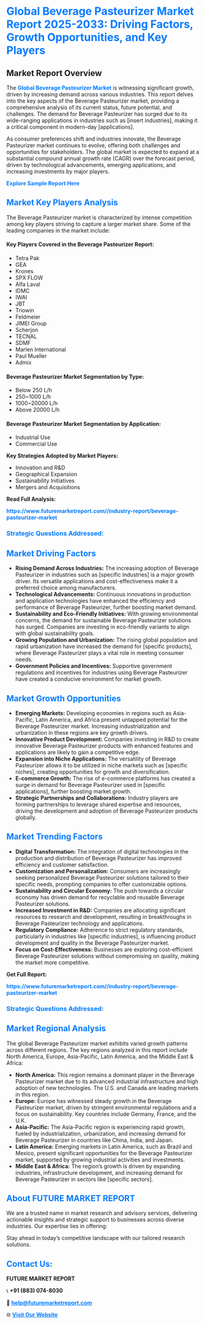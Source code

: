 <h1 style="color: #007BFF;">Global Beverage Pasteurizer Market Report 2025-2033: Driving Factors, Growth Opportunities, and Key Players</h1>

<section id="overview">
<h2>Market Report Overview</h2>
<p>The <a href="https://www.futuremarketreport.com//industry-report/beverage-pasteurizer-market" style="color: #007BFF; text-decoration: none;"><strong>Global Beverage Pasteurizer Market</strong></a> is witnessing significant growth, driven by increasing demand across various industries. This report delves into the key aspects of the Beverage Pasteurizer market, providing a comprehensive analysis of its current status, future potential, and challenges. The demand for Beverage Pasteurizer has surged due to its wide-ranging applications in industries such as [insert industries], making it a critical component in modern-day [applications].</p>
<p>As consumer preferences shift and industries innovate, the Beverage Pasteurizer market continues to evolve, offering both challenges and opportunities for stakeholders. The global market is expected to expand at a substantial compound annual growth rate (CAGR) over the forecast period, driven by technological advancements, emerging applications, and increasing investments by major players.</p>
</section>

<section id="overview">
<p><a href="https://www.futuremarketreport.com//request-sample/reportId=56474" style="color: #007BFF; text-decoration: none;"><strong>Explore Sample Report Here</strong></a></p>
</section>

<section id="key-players">
<h2 style="color: #007BFF;">Market Key Players Analysis</h2>
<p>The Beverage Pasteurizer market is characterized by intense competition among key players striving to capture a larger market share. Some of the leading companies in the market include:</p>
<h4>Key Players Covered in the Beverage Pasteurizer Report:</h4>
<ul><li>Tetra Pak</li><li>GEA</li><li>Krones</li><li>SPX FLOW</li><li>Alfa Laval</li><li>IDMC</li><li>IWAI</li><li>JBT</li><li>Triowin</li><li>Feldmeier</li><li>JIMEI Group</li><li>Scherjon</li><li>TECNAL</li><li>SDMF</li><li>Marlen International</li><li>Paul Mueller</li><li>Admix</li></ul>
<h4>Beverage Pasteurizer Market Segmentation by Type:</h4>
<ul><li>Below 250 L/h</li><li>250~1000 L/h</li><li>1000~20000 L/h</li><li>Above 20000 L/h</li></ul>

<h4>Beverage Pasteurizer Market Segmentation by Application:</h4>
<ul><li>Industrial Use</li><li>Commercial Use</li></ul>
<p><strong>Key Strategies Adopted by Market Players:</strong></p>
<ul>
<li>Innovation and R&D</li>
<li>Geographical Expansion</li>
<li>Sustainability Initiatives</li>
<li>Mergers and Acquisitions</li>
</ul>
</section>

<section>
<p><strong>Read Full Analysis: </strong></p><a href="https://www.futuremarketreport.com//industry-report/beverage-pasteurizer-market" style="color: #007BFF; text-decoration: none;"><strong>https://www.futuremarketreport.com//industry-report/beverage-pasteurizer-market</strong></a>
<h3 style="color: #007BFF;">Strategic Questions Addressed:</h3>
</section>

<section id="driving-factors">
<h2 style="color: #007BFF;">Market Driving Factors</h2>
<ul>
<li><strong>Rising Demand Across Industries:</strong> The increasing adoption of Beverage Pasteurizer in industries such as [specific industries] is a major growth driver. Its versatile applications and cost-effectiveness make it a preferred choice among manufacturers.</li>
<li><strong>Technological Advancements:</strong> Continuous innovations in production and application technologies have enhanced the efficiency and performance of Beverage Pasteurizer, further boosting market demand.</li>
<li><strong>Sustainability and Eco-Friendly Initiatives:</strong> With growing environmental concerns, the demand for sustainable Beverage Pasteurizer solutions has surged. Companies are investing in eco-friendly variants to align with global sustainability goals.</li>
<li><strong>Growing Population and Urbanization:</strong> The rising global population and rapid urbanization have increased the demand for [specific products], where Beverage Pasteurizer plays a vital role in meeting consumer needs.</li>
<li><strong>Government Policies and Incentives:</strong> Supportive government regulations and incentives for industries using Beverage Pasteurizer have created a conducive environment for market growth.</li>
</ul>
</section>

<section id="growth-opportunities">
<h2 style="color: #007BFF;">Market Growth Opportunities</h2>
<ul>
<li><strong>Emerging Markets:</strong> Developing economies in regions such as Asia-Pacific, Latin America, and Africa present untapped potential for the Beverage Pasteurizer market. Increasing industrialization and urbanization in these regions are key growth drivers.</li>
<li><strong>Innovative Product Development:</strong> Companies investing in R&D to create innovative Beverage Pasteurizer products with enhanced features and applications are likely to gain a competitive edge.</li>
<li><strong>Expansion into Niche Applications:</strong> The versatility of Beverage Pasteurizer allows it to be utilized in niche markets such as [specific niches], creating opportunities for growth and diversification.</li>
<li><strong>E-commerce Growth:</strong> The rise of e-commerce platforms has created a surge in demand for Beverage Pasteurizer used in [specific applications], further boosting market growth.</li>
<li><strong>Strategic Partnerships and Collaborations:</strong> Industry players are forming partnerships to leverage shared expertise and resources, driving the development and adoption of Beverage Pasteurizer products globally.</li>
</ul>
</section>

<section id="trending-factors">
<h2 style="color: #007BFF;">Market Trending Factors</h2>
<ul>
<li><strong>Digital Transformation:</strong> The integration of digital technologies in the production and distribution of Beverage Pasteurizer has improved efficiency and customer satisfaction.</li>
<li><strong>Customization and Personalization:</strong> Consumers are increasingly seeking personalized Beverage Pasteurizer solutions tailored to their specific needs, prompting companies to offer customizable options.</li>
<li><strong>Sustainability and Circular Economy:</strong> The push towards a circular economy has driven demand for recyclable and reusable Beverage Pasteurizer solutions.</li>
<li><strong>Increased Investment in R&D:</strong> Companies are allocating significant resources to research and development, resulting in breakthroughs in Beverage Pasteurizer technology and applications.</li>
<li><strong>Regulatory Compliance:</strong> Adherence to strict regulatory standards, particularly in industries like [specific industries], is influencing product development and quality in the Beverage Pasteurizer market.</li>
<li><strong>Focus on Cost-Effectiveness:</strong> Businesses are exploring cost-efficient Beverage Pasteurizer solutions without compromising on quality, making the market more competitive.</li>
</ul>
</section>

<section>
<p><strong>Get Full Report: </strong></p><a href="https://www.futuremarketreport.com//industry-report/beverage-pasteurizer-market" style="color: #007BFF; text-decoration: none;"><strong>https://www.futuremarketreport.com//industry-report/beverage-pasteurizer-market</strong></a>
<h3 style="color: #007BFF;">Strategic Questions Addressed:</h3>
</section>


<section id="regional-analysis">
<h2 style="color: #007BFF;">Market Regional Analysis</h2>
<p>The global Beverage Pasteurizer market exhibits varied growth patterns across different regions. The key regions analyzed in this report include North America, Europe, Asia-Pacific, Latin America, and the Middle East & Africa:</p>
<ul>
<li><strong>North America:</strong> This region remains a dominant player in the Beverage Pasteurizer market due to its advanced industrial infrastructure and high adoption of new technologies. The U.S. and Canada are leading markets in this region.</li>
<li><strong>Europe:</strong> Europe has witnessed steady growth in the Beverage Pasteurizer market, driven by stringent environmental regulations and a focus on sustainability. Key countries include Germany, France, and the U.K.</li>
<li><strong>Asia-Pacific:</strong> The Asia-Pacific region is experiencing rapid growth, fueled by industrialization, urbanization, and increasing demand for Beverage Pasteurizer in countries like China, India, and Japan.</li>
<li><strong>Latin America:</strong> Emerging markets in Latin America, such as Brazil and Mexico, present significant opportunities for the Beverage Pasteurizer market, supported by growing industrial activities and investments.</li>
<li><strong>Middle East & Africa:</strong> The region’s growth is driven by expanding industries, infrastructure development, and increasing demand for Beverage Pasteurizer in sectors like [specific sectors].</li>
</ul>
</section>

<footer>
<h2 style="color: #007BFF;">About FUTURE MARKET REPORT</h2>
<p>We are a trusted name in market research and advisory services, delivering actionable insights and strategic support to businesses across diverse industries. Our expertise lies in offering:</p>

<p>Stay ahead in today’s competitive landscape with our tailored research solutions.</p>

<h2 style="color: #007BFF;">Contact Us:</h2>
<p><strong>FUTURE MARKET REPORT</strong></p>
<p>📞 <strong>+91 (883) 074-8030</strong></p>
<p>📧 <strong><a href="mailto:help@futuremarketreport.com" style="color: #007BFF;">help@futuremarketreport.com</a></strong></p>
<p>🌐 <strong><a href="https://www.futuremarketreport.com/" style="color: #007BFF;">Visit Our Website</a></strong></p>
</footer>